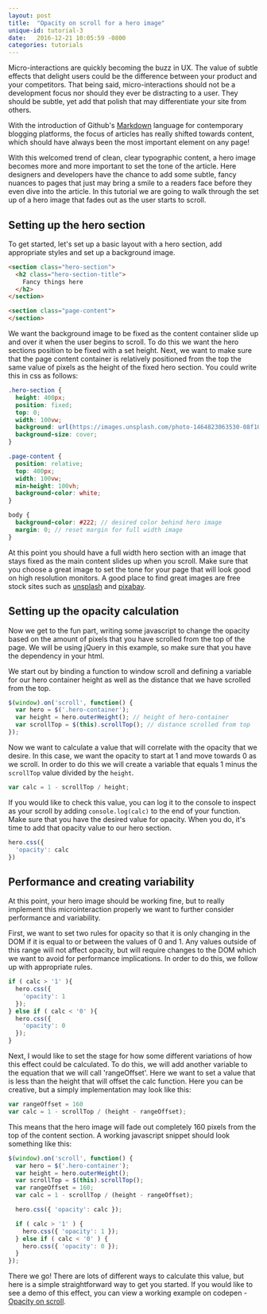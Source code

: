 ```yaml
---
layout: post
title:  "Opacity on scroll for a hero image"
unique-id: tutorial-3
date:   2016-12-21 10:05:59 -0800
categories: tutorials
---
```


Micro-interactions are quickly becoming the buzz in UX. The value of subtle effects that delight users could be the difference between your product and your competitors. That being said, micro-interactions should not be a development focus nor should they ever be distracting to a user. They should be subtle, yet add that polish that may differentiate your site from others.

With the introduction of Github's [Markdown]('https://guides.github.com/features/mastering-markdown/') language for contemporary blogging platforms, the focus of articles has really shifted towards content, which should have always been the most important element on any page!

With this welcomed trend of clean, clear typographic content, a hero image becomes more and more important to set the tone of the article. Here designers and developers have the chance to add some subtle, fancy nuances to pages that just may bring a smile to a readers face before they even dive into the article. In this tutorial we are going to walk through the set up of a hero image that fades out as the user starts to scroll.

## Setting up the hero section

To get started, let's set up a basic layout with a hero section, add appropriate styles and set up a background image.

```html
<section class="hero-section">
  <h2 class="hero-section-title">
    Fancy things here
  </h2>
</section>

<section class="page-content">
</section>
```

We want the background image to be fixed as the content container slide up and over it when the user begins to scroll. To do this we want the hero sections position to be fixed with a set height. Next, we want to make sure that the page content container is relatively positioned from the top the same value of pixels as the height of the fixed hero section. You could write this in css as follows:

```scss
.hero-section {
  height: 400px;
  position: fixed;
  top: 0;
  width: 100vw;  
  background: url(https://images.unsplash.com/photo-1464823063530-08f10ed1a2dd) center center;
  background-size: cover;
}

.page-content {
  position: relative;
  top: 400px;
  width: 100vw;
  min-height: 100vh;
  background-color: white;
}

body {
  background-color: #222; // desired color behind hero image
  margin: 0; // reset margin for full width image
}
```

At this point you should have a full width hero section with an image that stays fixed as the main content slides up when you scroll. Make sure that you choose a great image to set the tone for your page that will look good on high resolution monitors. A good place to find great images are free stock sites such as [unsplash]('https://unsplash.com/') and [pixabay]('https://pixabay.com/').

## Setting up the opacity calculation

Now we get to the fun part, writing some javascript to change the opacity based on the amount of pixels that you have scrolled from the top of the page. We will be using jQuery in this example, so make sure that you have the dependency in your html.

We start out by binding a function to window scroll and defining a variable for our hero container height as well as the distance that we have scrolled from the top.

```javascript
$(window).on('scroll', function() {
  var hero = $('.hero-container');
  var height = hero.outerHeight(); // height of hero-container
  var scrollTop = $(this).scrollTop(); // distance scrolled from top
});
```

Now we want to calculate a value that will correlate with the opacity that we desire. In this case, we want the opacity to start at 1 and move towards 0 as we scroll. In order to do this we will create a variable that equals 1 minus the `scrollTop` value divided by the `height`.

```javascript
var calc = 1 - scrollTop / height;
```

If you would like to check this value, you can log it to the console to inspect as your scroll by adding `console.log(calc)` to the end of your function. Make sure that you have the desired value for opacity. When you do, it's time to add that opacity value to our hero section.

```javascript
hero.css({
  'opacity': calc
})
```

## Performance and creating variability

At this point, your hero image should be working fine, but to really implement this microinteraction properly we want to further consider performance and variability.

First, we want to set two rules for opacity so that it is only changing in the DOM if it is equal to or between the values of 0 and 1. Any values outside of this range will not affect opacity, but will require changes to the DOM which we want to avoid for performance implications. In order to do this, we follow up with appropriate rules.

```javascript
if ( calc > '1' ){
  hero.css({
    'opacity': 1
  });
} else if ( calc < '0' ){
  hero.css({
    'opacity': 0
  });
}
```

Next, I would like to set the stage for how some different variations of how this effect could be calculated. To do this, we will add another variable to the equation that we will call 'rangeOffset'. Here we want to set a value that is less than the height that will offset the calc function. Here you can be creative, but a simply implementation may look like this:

```javascript
var rangeOffset = 160
var calc = 1 - scrollTop / (height - rangeOffset);
```

This means that the hero image will fade out completely 160 pixels from the top of the content section. A working javascript snippet should look something like this:

```javascript
$(window).on('scroll', function() {
  var hero = $('.hero-container');
  var height = hero.outerHeight();
  var scrollTop = $(this).scrollTop();  
  var rangeOffset = 160;
  var calc = 1 - scrollTop / (height - rangeOffset);

  hero.css({ 'opacity': calc });

  if ( calc > '1' ) {
    hero.css({ 'opacity': 1 });
  } else if ( calc < '0' ) {
    hero.css({ 'opacity': 0 });
  }
});
```

There we go! There are lots of different ways to calculate this value, but here is a simple straightforward way to get you started. If you would like to see a demo of this effect, you can view a working example on codepen - [Opacity on scroll](http://codepen.io/jarrydwafer/pen/MbRWRz).
